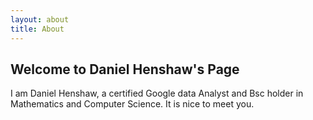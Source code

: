 ```yaml
---
layout: about
title: About
---
```


## Welcome to Daniel Henshaw's Page

I am Daniel Henshaw, a certified Google data Analyst and Bsc holder in Mathematics and Computer Science. 
It is nice to meet you.
